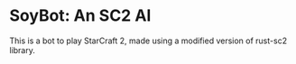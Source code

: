 # SoyBot: An SC2 AI

This is a bot to play StarCraft 2, made using a modified version of rust-sc2 library.
